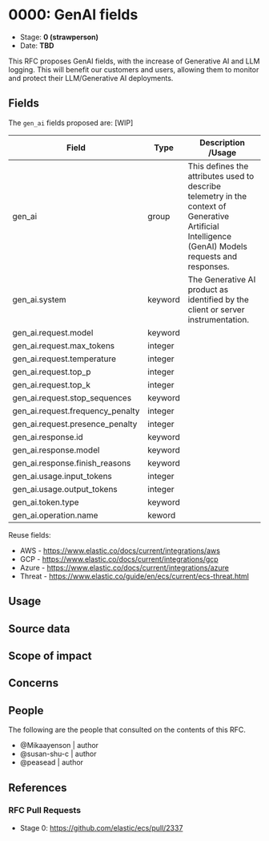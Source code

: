 # 0000: GenAI fields
<!-- Leave this ID at 0000. The ECS team will assign a unique, contiguous RFC number upon merging the initial stage of this RFC. -->

- Stage: **0 (strawperson)** <!-- Update to reflect target stage. See https://elastic.github.io/ecs/stages.html -->
- Date: **TBD** <!-- The ECS team sets this date at merge time. This is the date of the latest stage advancement. -->

<!--
As you work on your RFC, use the "Stage N" comments to guide you in what you should focus on, for the stage you're targeting.
Feel free to remove these comments as you go along.
-->

<!--
Stage 0: Provide a high level summary of the premise of these changes. Briefly describe the nature, purpose, and impact of the changes. ~2-5 sentences.
-->

This RFC proposes GenAI fields, with the increase of Generative AI and LLM logging. This will benefit our customers and users, allowing them to monitor and protect their LLM/Generative AI deployments.

<!--
Stage 1: If the changes include field additions or modifications, please create a folder titled as the RFC number under rfcs/text/. This will be where proposed schema changes as standalone YAML files or extended example mappings and larger source documents will go as the RFC is iterated upon.
-->

<!--
Stage X: Provide a brief explanation of why the proposal is being marked as abandoned. This is useful context for anyone revisiting this proposal or considering similar changes later on.
-->

## Fields

<!--
Stage 1: Describe at a high level how this change affects fields. Include new or updated yml field definitions for all of the essential fields in this draft. While not exhaustive, the fields documented here should be comprehensive enough to deeply evaluate the technical considerations of this change. The goal here is to validate the technical details for all essential fields and to provide a basis for adding experimental field definitions to the schema. Use GitHub code blocks with yml syntax formatting, and add them to the corresponding RFC folder.
-->

<!--
Archived by @peasead w/Elastic Security Labs 10/29/2024
The `llm` fields proposed are: [WIP]

Field | Type | Description /Usage
-- | -- | -- 
llm.request.content	|	text	|	The full text of the user's request to the LLM.
llm.request.token_count	|	integer	|	Number of tokens in the user's request.
llm.response.content	|	text	|	The full text of the LLM's response.
llm.response.token_count	|	integer	|	Number of tokens in the LLM's response.
llm.user.id	|	keyword	|	Unique identifier for the user.
llm.user.rn	|	keyword	|	Unique resource name for the user.
llm.request.id	|	keyword	|	Unique identifier for the LLM request.
llm.response.id	|	keyword	|	Unique identifier for the LLM response.
llm.response.error_code	|	keyword	|	Error code returned in the LLM response.
llm.response.stop_reason	|	keyword	|	Reason the LLM response stopped.
llm.request.timestamp	|	date	|	Timestamp when the request was made.
llm.response.timestamp	|	date	|	Timestamp when the response was received.
llm.model.name	|	keyword	|	Name of the LLM model used to generate the response.
llm.model.version	|	keyword	|	Version of the LLM model used to generate the response.
llm.model.id	|	keyword	|	Unique identifier for the LLM model.
llm.model.role	|	keyword	|	Role of the LLM model in the interaction.
llm.model.type	|	keyword	|	Type of LLM model.
llm.model.description	|	keyword	|	Description of the LLM model.
llm.model.instructions	|	text	|	Custom instructions for the LLM model.
llm.model.parameters	|	keyword	|	Parameters used to confirm the LLM model.
-->

The `gen_ai` fields proposed are: [WIP]

Field | Type | Description /Usage
-- | -- | -- 
gen_ai | group | This defines the attributes used to describe telemetry in the context of Generative Artificial Intelligence (GenAI) Models requests and responses.
gen_ai.system | keyword | The Generative AI product as identified by the client or server instrumentation. 
gen_ai.request.model | keyword | 
gen_ai.request.max_tokens | integer | 
gen_ai.request.temperature | integer | 
gen_ai.request.top_p | integer | 
gen_ai.request.top_k | integer | 
gen_ai.request.stop_sequences | keyword | 
gen_ai.request.frequency_penalty | integer | 
gen_ai.request.presence_penalty | integer | 
gen_ai.response.id | keyword | 
gen_ai.response.model | keyword | 
gen_ai.response.finish_reasons | keyword | 
gen_ai.usage.input_tokens | integer | 
gen_ai.usage.output_tokens | integer | 
gen_ai.token.type | keyword | 
gen_ai.operation.name | keword | 


Reuse fields: 
* AWS - https://www.elastic.co/docs/current/integrations/aws
* GCP - https://www.elastic.co/docs/current/integrations/gcp
* Azure - https://www.elastic.co/docs/current/integrations/azure
* Threat - https://www.elastic.co/guide/en/ecs/current/ecs-threat.html

<!--
Stage 2: Add or update all remaining field definitions. The list should now be exhaustive. The goal here is to validate the technical details of all remaining fields and to provide a basis for releasing these field definitions as beta in the schema. Use GitHub code blocks with yml syntax formatting, and add them to the corresponding RFC folder.
-->

## Usage

<!--
Stage 1: Describe at a high-level how these field changes will be used in practice. Real world examples are encouraged. The goal here is to understand how people would leverage these fields to gain insights or solve problems. ~1-3 paragraphs.
-->

## Source data

<!--
Stage 1: Provide a high-level description of example sources of data. This does not yet need to be a concrete example of a source document, but instead can simply describe a potential source (e.g. nginx access log). This will ultimately be fleshed out to include literal source examples in a future stage. The goal here is to identify practical sources for these fields in the real world. ~1-3 sentences or unordered list.
-->

<!--
Stage 2: Included a real world example source document. Ideally this example comes from the source(s) identified in stage 1. If not, it should replace them. The goal here is to validate the utility of these field changes in the context of a real world example. Format with the source name as a ### header and the example document in a GitHub code block with json formatting, or if on the larger side, add them to the corresponding RFC folder.
-->

<!--
Stage 3: Add more real world example source documents so we have at least 2 total, but ideally 3. Format as described in stage 2.
-->

## Scope of impact

<!--
Stage 2: Identifies scope of impact of changes. Are breaking changes required? Should deprecation strategies be adopted? Will significant refactoring be involved? Break the impact down into:
 * Ingestion mechanisms (e.g. beats/logstash)
 * Usage mechanisms (e.g. Kibana applications, detections)
 * ECS project (e.g. docs, tooling)
The goal here is to research and understand the impact of these changes on users in the community and development teams across Elastic. 2-5 sentences each.
-->

## Concerns

<!--
Stage 1: Identify potential concerns, implementation challenges, or complexity. Spend some time on this. Play devil's advocate. Try to identify the sort of non-obvious challenges that tend to surface later. The goal here is to surface risks early, allow everyone the time to work through them, and ultimately document resolution for posterity's sake.
-->

<!--
Stage 2: Document new concerns or resolutions to previously listed concerns. It's not critical that all concerns have resolutions at this point, but it would be helpful if resolutions were taking shape for the most significant concerns.
-->

<!--
Stage 3: Document resolutions for all existing concerns. Any new concerns should be documented along with their resolution. The goal here is to eliminate risk of churn and instability by ensuring all concerns have been addressed.
-->

## People

The following are the people that consulted on the contents of this RFC.

* @Mikaayenson | author
* @susan-shu-c | author
* @peasead | author

<!--
Who will be or has been consulted on the contents of this RFC? Identify authorship and sponsorship, and optionally identify the nature of involvement of others. Link to GitHub aliases where possible. This list will likely change or grow stage after stage.

e.g.:

* @Yasmina | author
* @Monique | sponsor
* @EunJung | subject matter expert
* @JaneDoe | grammar, spelling, prose
* @Mariana
-->


## References

<!-- Insert any links appropriate to this RFC in this section. -->

### RFC Pull Requests

<!-- An RFC should link to the PRs for each of it stage advancements. -->

* Stage 0: https://github.com/elastic/ecs/pull/2337

<!--
* Stage 1: https://github.com/elastic/ecs/pull/NNN
...
-->
